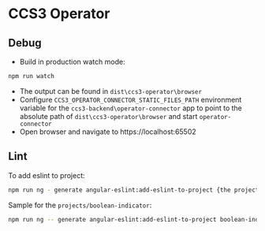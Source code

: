 # CCS3 Operator

## Debug
- Build in production watch mode:
```bash
npm run watch
```
- The output can be found in `dist\ccs3-operator\browser`
- Configure `CCS3_OPERATOR_CONNECTOR_STATIC_FILES_PATH` environment variable for the `ccs3-backend\operator-connector` app to point to the absolute path of `dist\ccs3-operator\browser` and start `operator-connector`
- Open browser and navigate to https://localhost:65502

## Lint
To add eslint to project:
```bash
npm run ng - generate angular-eslint:add-eslint-to-project {the project name as specified in angular.json}
```
Sample for the `projects/boolean-indicator`:
```bash 
npm run ng -- generate angular-eslint:add-eslint-to-project boolean-indicator
```
